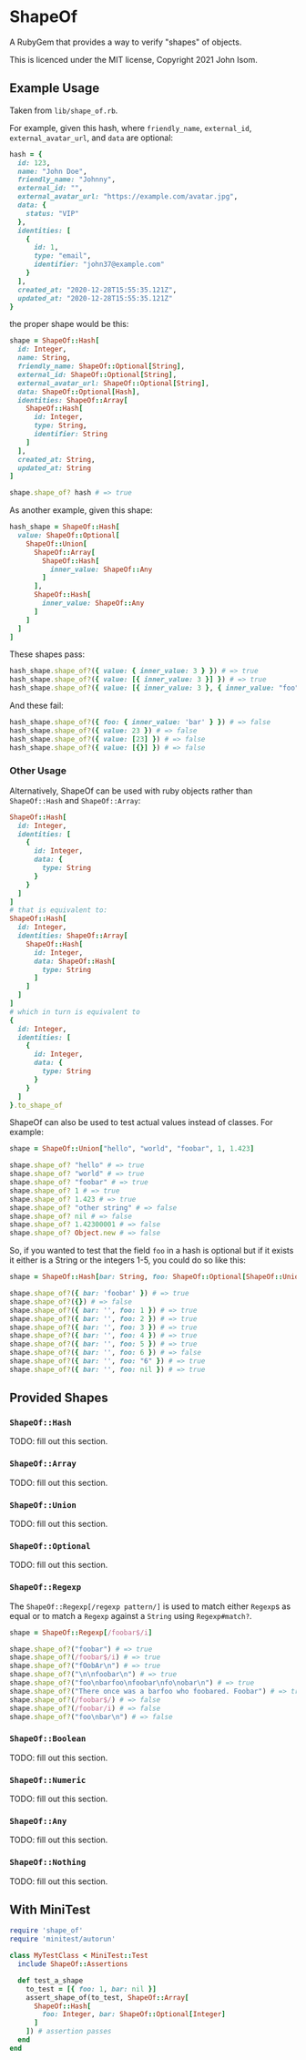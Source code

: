 <!--
  Copyright 2021 John Isom.
  Licensed under the MIT open source license.
-->

# ShapeOf

A RubyGem that provides a way to verify "shapes" of objects.

This is licenced under the MIT license, Copyright 2021 John Isom.

## Example Usage

Taken from `lib/shape_of.rb`.

For example, given this hash, where `friendly_name`, `external_id`, `external_avatar_url`, and `data` are optional:
```ruby
hash = {
  id: 123,
  name: "John Doe",
  friendly_name: "Johnny",
  external_id: "",
  external_avatar_url: "https://example.com/avatar.jpg",
  data: {
    status: "VIP"
  },
  identities: [
    {
      id: 1,
      type: "email",
      identifier: "john37@example.com"
    }
  ],
  created_at: "2020-12-28T15:55:35.121Z",
  updated_at: "2020-12-28T15:55:35.121Z"
}
```

the proper shape would be this:
```ruby
shape = ShapeOf::Hash[
  id: Integer,
  name: String,
  friendly_name: ShapeOf::Optional[String],
  external_id: ShapeOf::Optional[String],
  external_avatar_url: ShapeOf::Optional[String],
  data: ShapeOf::Optional[Hash],
  identities: ShapeOf::Array[
    ShapeOf::Hash[
      id: Integer,
      type: String,
      identifier: String
    ]
  ],
  created_at: String,
  updated_at: String
]

shape.shape_of? hash # => true
```

As another example, given this shape:
```ruby
hash_shape = ShapeOf::Hash[
  value: ShapeOf::Optional[
    ShapeOf::Union[
      ShapeOf::Array[
        ShapeOf::Hash[
          inner_value: ShapeOf::Any
        ]
      ],
      ShapeOf::Hash[
        inner_value: ShapeOf::Any
      ]
    ]
  ]
]
```

These shapes pass:
```ruby
hash_shape.shape_of?({ value: { inner_value: 3 } }) # => true
hash_shape.shape_of?({ value: [{ inner_value: 3 }] }) # => true
hash_shape.shape_of?({ value: [{ inner_value: 3 }, { inner_value: "foo" }, { inner_value: [1, 2, 3] }] }) # => true
```

And these fail:
```ruby
hash_shape.shape_of?({ foo: { inner_value: 'bar' } }) # => false
hash_shape.shape_of?({ value: 23 }) # => false
hash_shape.shape_of?({ value: [23] }) # => false
hash_shape.shape_of?({ value: [{}] }) # => false
```

### Other Usage

Alternatively, ShapeOf can be used with ruby objects rather than `ShapeOf::Hash` and `ShapeOf::Array`:

```ruby
ShapeOf::Hash[
  id: Integer,
  identities: [
    {
      id: Integer,
      data: {
        type: String
      }
    }
  ]
]
# that is equivalent to:
ShapeOf::Hash[
  id: Integer,
  identities: ShapeOf::Array[
    ShapeOf::Hash[
      id: Integer,
      data: ShapeOf::Hash[
        type: String
      ]
    ]
  ]
]
# which in turn is equivalent to
{
  id: Integer,
  identities: [
    {
      id: Integer,
      data: {
        type: String
      }
    }
  ]
}.to_shape_of

```

ShapeOf can also be used to test actual values instead of classes. For example:
```ruby
shape = ShapeOf::Union["hello", "world", "foobar", 1, 1.423]

shape.shape_of? "hello" # => true
shape.shape_of? "world" # => true
shape.shape_of? "foobar" # => true
shape.shape_of? 1 # => true
shape.shape_of? 1.423 # => true
shape.shape_of? "other string" # => false
shape.shape_of? nil # => false
shape.shape_of? 1.42300001 # => false
shape.shape_of? Object.new # => false
``` 

So, if you wanted to test that the field `foo` in a hash is optional but if it exists
it either is a String or the integers 1-5, you could do so like this: 
```ruby
shape = ShapeOf::Hash[bar: String, foo: ShapeOf::Optional[ShapeOf::Union[String, *1..5]]]

shape.shape_of?({ bar: 'foobar' }) # => true
shape.shape_of?({}) # => false
shape.shape_of?({ bar: '', foo: 1 }) # => true
shape.shape_of?({ bar: '', foo: 2 }) # => true
shape.shape_of?({ bar: '', foo: 3 }) # => true
shape.shape_of?({ bar: '', foo: 4 }) # => true
shape.shape_of?({ bar: '', foo: 5 }) # => true
shape.shape_of?({ bar: '', foo: 6 }) # => false
shape.shape_of?({ bar: '', foo: "6" }) # => true
shape.shape_of?({ bar: '', foo: nil }) # => true
 ```

## Provided Shapes

### `ShapeOf::Hash`

TODO: fill out this section.

### `ShapeOf::Array`

TODO: fill out this section.

### `ShapeOf::Union`

TODO: fill out this section.

### `ShapeOf::Optional`

TODO: fill out this section.

### `ShapeOf::Regexp`

The `ShapeOf::Regexp[/regexp pattern/]` is used to match either `Regexp`s as equal or to match a `Regexp` against a `String` using `Regexp#match?`.
```ruby
shape = ShapeOf::Regexp[/foobar$/i]

shape.shape_of?("foobar") # => true
shape.shape_of?(/foobar$/i) # => true
shape.shape_of?("fOobAr\n") # => true
shape.shape_of?("\n\nfoobar\n") # => true
shape.shape_of?("foo\nbarfoo\nfoobar\nfo\nobar\n") # => true
shape.shape_of?("There once was a barfoo who foobared. Foobar") # => true
shape.shape_of?(/foobar$/) # => false
shape.shape_of?(/foobar/i) # => false
shape.shape_of?("foo\nbar\n") # => false
```

### `ShapeOf::Boolean`

TODO: fill out this section.

### `ShapeOf::Numeric`

TODO: fill out this section.

### `ShapeOf::Any`

TODO: fill out this section.

### `ShapeOf::Nothing`

TODO: fill out this section.

## With MiniTest

```Ruby
require 'shape_of'
require 'minitest/autorun'

class MyTestClass < MiniTest::Test
  include ShapeOf::Assertions

  def test_a_shape
    to_test = [{ foo: 1, bar: nil }]
    assert_shape_of(to_test, ShapeOf::Array[
      ShapeOf::Hash[
        foo: Integer, bar: ShapeOf::Optional[Integer]
      ]
    ]) # assertion passes
  end
end
```